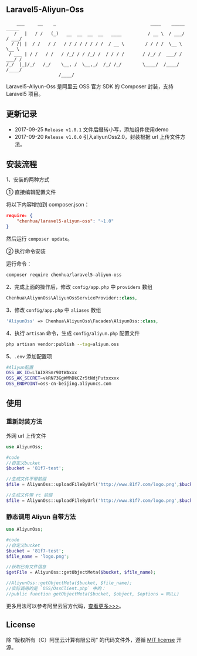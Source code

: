 Laravel5-Aliyun-Oss
---------

```
    ___     __    _                                    ____    _____   _____
   /   |   / /   (_)   __  __  __  __   ____          / __ \  / ___/  / ___/
  / /| |  / /   / /   / / / / / / / /  / __ \        / / / /  \__ \   \__ \
 / ___ | / /   / /   / /_/ / / /_/ /  / / / /       / /_/ /  ___/ /  ___/ /
/_/  |_|/_/   /_/    \__, /  \__,_/  /_/ /_/        \____/  /____/  /____/
                    /____/
```

Laravel5-Aliyun-Oss 是阿里云 OSS 官方 SDK 的 Composer 封装，支持 Laravel5 项目。


## 更新记录

* 2017-09-25 `Release v1.0.1` 文件后缀转小写，添加组件使用demo
* 2017-09-20 `Release v1.0.0` 引入aliyunOss2.0，封装根据 url 上传文件方法。

## 安装流程

1、安装的两种方式

① 直接编辑配置文件

将以下内容增加到 composer.json：

```json
require: {
    "chenhua/laravel5-aliyun-oss": "~1.0"
}
```

然后运行 `composer update`。

② 执行命令安装

运行命令：

```bash
composer require chenhua/laravel5-aliyun-oss
```

2、完成上面的操作后，修改 `config/app.php` 中 `providers` 数组

```php
Chenhua\AliyunOss\AliyunOssServiceProvider::class,
```

3、修改 `config/app.php` 中 `aliases` 数组

```php
'AliyunOss' => Chenhua\AliyunOss\Facades\AliyunOss::class,
```

4、执行 `artisan` 命令，生成 `config/aliyun.php` 配置文件

```bash
php artisan vendor:publish --tag=aliyun.oss
```

5、`.env` 添加配置项

```bash
#Aliyun配置
OSS_AK_ID=LTAIXRSmr9DtWAxxx
OSS_AK_SECRET=vkRN73GgWMhDkCZr5tNdjPutxxxxx
OSS_ENDPOINT=oss-cn-beijing.aliyuncs.com
```

## 使用

### 重新封装方法

外网 url 上传文件

```php
use AliyunOss;

#code
//自定义bucket
$bucket = '81f7-test';

//生成文件不带前缀
$file = AliyunOss::uploadFileByUrl('http://www.81f7.com/logo.png',$bucket);

//生成文件带 rc 前缀
$file = AliyunOss::uploadFileByUrl('http://www.81f7.com/logo.png',$bucket,'rc');
```

### 静态调用 Aliyun 自带方法

```php
use AliyunOss;

#code
//自定义bucket
$bucket = '81f7-test';
$file_name = 'logo.png';

//获取已有文件信息
$getFile = AliyunOss::getObjectMeta($bucket, $file_name);

//AliyunOss::getObjectMeta($bucket, $file_name);
//实际调用的是 `OSS/OssClient.php` 中的：
//public function getObjectMeta($bucket, $object, $options = NULL)

```

更多用法可以参考阿里云官方代码，[查看更多>>>](https://github.com/aliyun/aliyun-oss-php-sdk/blob/master/src/OSS/OssClient.php)。

## License
除 “版权所有（C）阿里云计算有限公司” 的代码文件外，遵循 [MIT license](http://opensource.org/licenses/MIT) 开源。


